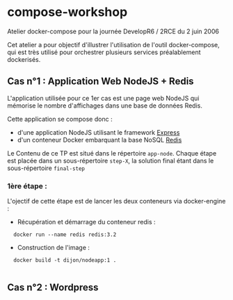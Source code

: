 # compose-workshop
Atelier docker-compose pour la journée DevelopR6 / 2RCE du 2 juin 2006

Cet atelier a pour objectif d'illustrer l'utilisation de l'outil docker-compose, qui est très utilisé pour orchestrer plusieurs services préalablement dockerisés.




## Cas n°1 : Application Web NodeJS + Redis

L'application utilisée pour ce 1er cas est une page web NodeJS qui mémorise le nombre d'affichages dans une base de données Redis.

Cette application se compose donc :

- d'une application NodeJS utilisant le framework [Express](http://expressjs.com/)
- d'un conteneur Docker embarquant la base NoSQL [Redis](http://redis.io/) 

Le Contenu de ce TP est situé dans le répertoire `app-node`. Chaque étape est placée dans un sous-répertoire `step-X`, la solution final étant dans le sous-répertoire `final-step`

### 1ère étape :

L'ojectif de cette étape est de lancer les deux conteneurs via docker-engine :
  
*  Récupération et démarrage du conteneur redis :

```
  docker run --name redis redis:3.2
```

* Construction de l'image :

```
  docker build -t dijon/nodeapp:1 .
  
```


 
## Cas n°2 : Wordpress


